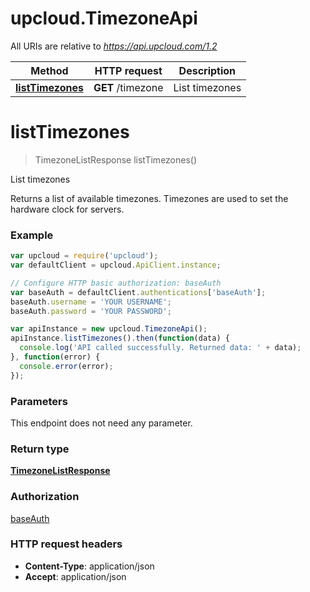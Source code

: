 # upcloud.TimezoneApi

All URIs are relative to *https://api.upcloud.com/1.2*

Method | HTTP request | Description
------------- | ------------- | -------------
[**listTimezones**](TimezoneApi.md#listTimezones) | **GET** /timezone | List timezones


<a name="listTimezones"></a>
# **listTimezones**
> TimezoneListResponse listTimezones()

List timezones

Returns a list of available timezones. Timezones are used to set the hardware clock for servers.

### Example
```javascript
var upcloud = require('upcloud');
var defaultClient = upcloud.ApiClient.instance;

// Configure HTTP basic authorization: baseAuth
var baseAuth = defaultClient.authentications['baseAuth'];
baseAuth.username = 'YOUR USERNAME';
baseAuth.password = 'YOUR PASSWORD';

var apiInstance = new upcloud.TimezoneApi();
apiInstance.listTimezones().then(function(data) {
  console.log('API called successfully. Returned data: ' + data);
}, function(error) {
  console.error(error);
});

```

### Parameters
This endpoint does not need any parameter.

### Return type

[**TimezoneListResponse**](TimezoneListResponse.md)

### Authorization

[baseAuth](../README.md#baseAuth)

### HTTP request headers

 - **Content-Type**: application/json
 - **Accept**: application/json

